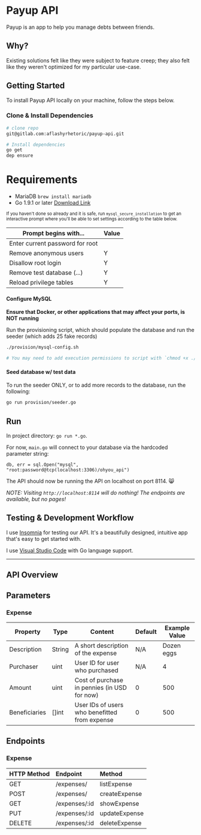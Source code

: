 Payup API
===

Payup is an app to help you manage debts between friends. 

## Why?

Existing solutions felt like they were subject to feature creep; they also felt like they weren't optimized for my particular use-case.

## Getting Started

To install Payup API locally on your machine, follow the steps below.

### Clone & Install Dependencies

```bash
# clone repo
git@gitlab.com:aflashyrhetoric/payup-api.git

# Install dependencies
go get
dep ensure
```

# Requirements
- MariaDB  `brew install mariadb`
- Go 1.9.1 or later [Download Link](https://golang.org/dl/)

<sup>If you haven't done so already and it is safe, run `mysql_secure_installation` to get an interactive prompt where you'll be able to set settings according to the table below.</sup>

|Prompt begins with...|Value|
|---------------------|-----|
|Enter current password for root|<Enter for none>|
|Remove anonymous users|Y|
|Disallow root login|Y|
|Remove test database (...)|Y|
|Reload privilege tables|Y|


#### Configure MySQL

**Ensure that Docker, or other applications that may affect your ports, is NOT running**

Run the provisioning script, which should populate the database and run the seeder (which adds 25 fake records)

```bash
./provision/mysql-config.sh

# You may need to add execution permissions to script with `chmod +x ./provision/mysql-config.sh`
```
#### Seed database w/ test data

To run the seeder ONLY, or to add more records to the database, run the following:

```bash
go run provision/seeder.go
```

## Run

In project directory: `go run *.go`. 

For now, `main.go` will connect to your database via the hardcoded parameter string: 

<!-- TODO: Retrieve database connections from an environment file -->

```golang
db, err = sql.Open("mysql", "root:password@tcp(localhost:3306)/ohyou_api")
```

The API should now be running the API on localhost on port 8114. :smile_cat:

_NOTE: Visiting `http://localhost:8114` will do nothing! The endpoints are available, but no pages!_

## Testing & Development Workflow

I use [Insomnia](https://insomnia.rest) for testing our API. It's a beautifully designed, intuitive app that's easy to get started with. 

I use [Visual Studio Code](https://code.visualstudio.com) with Go language support.

---
## API Overview

## Parameters
### Expense

|Property|Type|Content|Default|Example Value|
|--------|--------------|----------|--------|--------| 
|Description|String|A short description of the expense|N/A|Dozen eggs|
|Purchaser|uint|User ID for user who purchased|N/A|4|
|Amount|uint|Cost of purchase in pennies (in USD for now)|0|500|
|Beneficiaries|[]int|User IDs of users who benefitted from expense|0|500|

## Endpoints

### Expense
| HTTP Method | Endpoint          | Method       | 
|:------------|:------------------|:------------------|
| GET         | /expenses/    | listExpense   |
| POST        | /expenses/    | createExpense |
| GET         | /expenses/:id | showExpense   |
| PUT         | /expenses/:id | updateExpense |
| DELETE      | /expenses/:id | deleteExpense |

